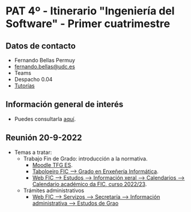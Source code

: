 # PAT 4º - Itinerario "Ingeniería del Software" - Primer cuatrimestre

## Datos de contacto

- Fernando Bellas Permuy
- fernando.bellas@udc.es
- Teams
- Despacho 0.04
- [Tutorías](https://www.udc.es/gl/centros_departamentos_servizos/centros/titorias/?codigo=614)

## Información general de interés

- Puedes consultarla [aquí](pat-informacion-interes.pdf).

## Reunión 20-9-2022

- Temas a tratar: 
  - Trabajo Fin de Grado: introducción a la normativa.
    - [Moodle TFG ES](https://campusvirtual.udc.gal/course/view.php?id=18978).
    - [Taboloeiro FIC --> Grado en Enxeñería Informática](https://udcgal.sharepoint.com/sites/repositoriofic/SitePages/Grao-en-Enxe%C3%B1er%C3%ADa-Inform%C3%A1tica.aspx).
    - [Web FIC --> Estudos --> Información xeral --> Calendarios --> Calendario académico da FIC, curso 2022/23](https://udcgal.sharepoint.com/sites/repositoriofic/Documentos%20compartidos/Forms/AllItems.aspx?id=%2Fsites%2Frepositoriofic%2FDocumentos%20compartidos%2Finformacion%2Fcalendarios%2Facceso%5Fpublico%2Fcalendario%5Facademico%2Epdf&parent=%2Fsites%2Frepositoriofic%2FDocumentos%20compartidos%2Finformacion%2Fcalendarios%2Facceso%5Fpublico&p=true&ga=1).
  - Trámites administrativos
    - [Web FIC --> Servizos --> Secretaría --> Información administrativa --> Estudos de Grao](https://fic.udc.es/gl/estudos-de-grao)